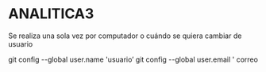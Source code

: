 # ANALITICA3

Se realiza una sola vez por computador o cuándo se quiera cambiar de usuario



git config --global user.name  'usuario’ 
git config --global user.email ' correo
